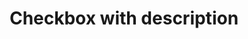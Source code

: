 ---
layout: pattern
categories: [patterns, checkbox]
title: Checkbox with description
type: [detail-page]
permalink: /patterns/checkbox/checkbox-with-description/
overview: Lorem ipsum dolor sit amet, consectetur adipiscing elit, sed do eiusmod tempor incididunt ut labore et dolore magna aliqua. Interdum velit euismod in pellentesque. 
description: |
    
usa-link: "https://designsystem.digital.gov/components/checkbox/"
specification: |
topic: Fruit
checkbox:
  - title: Apple
    description: Select apples
  - title: Blueberries
    description: Select blueberries
  - title: Strawberries
    description: Select strawberries
    disabled: true
yml: |
  
  topic: Select any historical figure
  checkbox:
  - title: Sojourner Truth
    description: This is optional text that can be used to describe the label in more detail
  - title: Frederick Douglass
    description: This is optional text that can be used to describe the label in more detail
  - title: Booker T. Washington
    description: This is optional text that can be used to describe the label in more detail
  - title: George Washington Carver
    description: This is optional text that can be used to describe the label in more detail
    disabled: true
    ###true -- disable checkbox

jekyll: |

  "{% include patterns/checkbox/checkbox-with-description.md %}"
#spec:

### Paths to view design and code... 
## designimg: can be used to show an image of the design until a coded version can be created. The htmlpath & csspath should be located in the pattens folder. Read more about creating coded components in /docs/creating-patterns 
# designimg: 
htmlpath: patterns/checkbox/checkbox-with-description.md
csspath: patterns/checkbox/index.scss
---